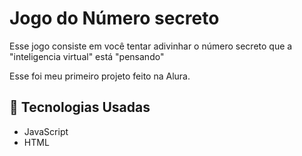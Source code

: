 # Jogo do Número secreto

Esse jogo consiste em você tentar adivinhar o número secreto que a "inteligencia virtual" está "pensando"

Esse foi meu primeiro projeto feito na Alura.

## 🚀 Tecnologias Usadas

- JavaScript
- HTML
